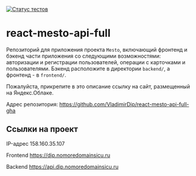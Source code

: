 [![Статус тестов](../../actions/workflows/tests.yml/badge.svg)](../../actions/workflows/tests.yml)

# react-mesto-api-full

Репозиторий для приложения проекта `Mesto`, включающий фронтенд и бэкенд части приложения
со следующими возможностями: авторизации и регистрации пользователей, операции с
карточками и пользователями. Бэкенд расположите в директории `backend/`, а фронтенд -
в `frontend/`.

Пожалуйста, прикрепите в это описание ссылку на сайт, размещенный на Яндекс.Облаке.

Адрес репозитория: https://github.com/VladimirDip/react-mesto-api-full-gha

## Ссылки на проект

IP-адрес 158.160.35.107

Frontend https://dip.nomoredomainsicu.ru

Backend https://api.dip.nomoredomainsicu.ru
